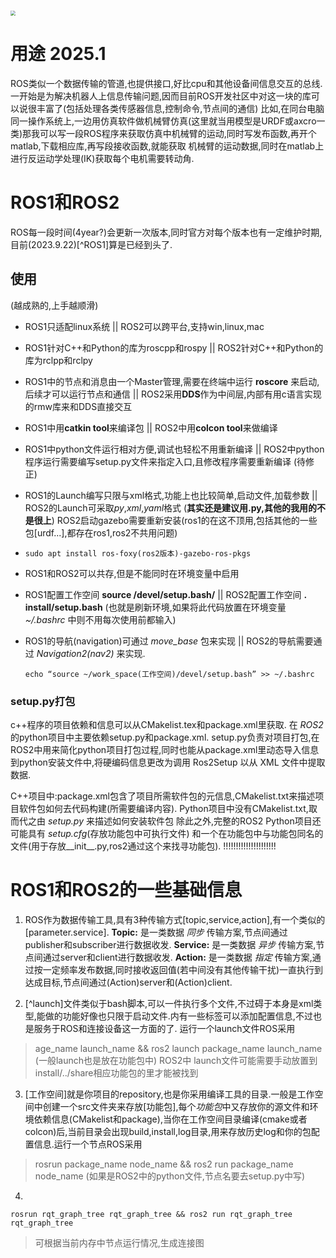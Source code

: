 # <img src="https://raw.githubusercontent.com/idealshol/picture/main/imgs1202501040323753.jpg" style="zoom:50%;" />

# 用途 2025.1

ROS类似一个数据传输的管道,也提供接口,好比cpu和其他设备间信息交互的总线.一开始是为解决机器人上信息传输问题,因而目前ROS开发社区中对这一块的库可以说很丰富了(包括处理各类传感器信息,控制命令,节点间的通信)
比如,在同台电脑同一操作系统上,一边用仿真软件做机械臂仿真(这里就当用模型是URDF或axcro一类)那我可以写一段ROS程序来获取仿真中机械臂的运动,同时写发布函数,再开个matlab,下载相应库,再写段接收函数,就能获取
机械臂的运动数据,同时在matlab上进行反运动学处理(IK)获取每个电机需要转动角.

# ROS1和ROS2

ROS每一段时间(4year?)会更新一次版本,同时官方对每个版本也有一定维护时期,目前(2023.9.22)[^ROS1]算是已经到头了.

## 使用

(越成熟的,上手越顺滑)

* ROS1只适配linux系统   || ROS2可以跨平台,支持win,linux,mac

* ROS1针对C++和Python的库为roscpp和rospy || ROS2针对C++和Python的库为rclpp和rclpy

* ROS1中的节点和消息由一个Master管理,需要在终端中运行 **roscore** 来启动,后续才可以运行节点和通信 || ROS2采用**DDS**作为中间层,内部有用c语言实现的rmw库来和DDS直接交互

* ROS1中用**catkin tool**来编译包 || ROS2中用**colcon tool**来做编译

* ROS1中python文件运行相对方便,调试也轻松不用重新编译 || ROS2中python程序运行需要编写setup.py文件来指定入口,且修改程序需要重新编译  (待修正)

* ROS1的Launch编写只限与xml格式,功能上也比较简单,启动文件,加载参数 || ROS2的Launch可采取*py*,*xml*,*yaml*格式 (**其实还是建议用.py,其他的我用的不是很上**) ROS2启动gazebo需要重新安装(ros1的在这不顶用,包括其他的一些包[urdf...],都存在ros1,ros2不共用问题)

* ``sudo apt install ros-foxy(ros2版本)-gazebo-ros-pkgs``

* ROS1和ROS2可以共存,但是不能同时在环境变量中启用

* ROS1配置工作空间 **source /devel/setup.bash/** || ROS2配置工作空间 **. install/setup.bash**   (也就是刷新环境,如果将此代码放置在环境变量 *~/.bashrc* 中则不用每次使用前都输入)

* ROS1的导航(navigation)可通过 *move_base* 包来实现 || ROS2的导航需要通过 *Navigation2(nav2)* 来实现.

  ``echo “source ~/work_space(工作空间)/devel/setup.bash” >> ~/.bashrc``

### setup.py打包

c++程序的项目依赖和信息可以从CMakelist.tex和package.xml里获取. 在 *ROS2* 的python项目中主要依赖setup.py和package.xml. setup.py负责对项目打包,在ROS2中用来简化python项目打包过程,同时也能从package.xml里动态导入信息到python安装文件中,将硬编码信息更改为调用 Ros2Setup 以从 XML 文件中提取数据.

C++项目中:package.xml包含了项目所需软件包的元信息,CMakelist.txt来描述项目软件包如何去代码构建(所需要编译内容). Python项目中没有CMakelist.txt,取而代之由 *setup.py* 来描述如何安装软件包
除此之外,完整的ROS2 Python项目还可能具有 *setup.cfg*(存放功能包中可执行文件) 和一个在功能包中与功能包同名的文件(用于存放__init__.py,ros2通过这个来找寻功能包).        !!!!!!!!!!!!!!!!!!!!!

# ROS1和ROS2的一些基础信息

1. ROS作为数据传输工具,具有3种传输方式[topic,service,action],有一个类似的[parameter.service].
   **Topic:** 是一类数据 *同步* 传输方案,节点间通过publisher和subscriber进行数据收发.
   **Service:** 是一类数据 *异步* 传输方案,节点间通过server和client进行数据收发.
   **Action:** 是一类数据 *指定* 传输方案,通过按一定频率发布数据,同时接收返回值(若中间没有其他传输干扰)一直执行到达成目标,节点间通过(Action)server和(Action)client.

2. [^launch]文件类似于bash脚本,可以一件执行多个文件,不过碍于本身是xml类型,能做的功能好像也只限于启动文件.内有一些标签可以添加配置信息,不过也是服务于ROS和连接设备这一方面的了.  运行一个launch文件ROS采用

> age_name launch_name && ros2 launch package_name launch_name (一般launch也是放在功能包中)     ROS2中 launch文件可能需要手动放置到install/../share相应功能包的里才能被找到

3. [工作空间]就是你项目的repository,也是你采用编译工具的目录.一般是工作空间中创建一个src文件夹来存放[功能包],每个*功能包*中又存放你的源文件和环境依赖信息(CMakelist和package),当你在工作空间目录编译(cmake或者colcon)后,当前目录会出现build,install,log目录,用来存放历史log和你的包配置信息.运行一个节点ROS采用 

> rosrun package_name node_name && ros2 run package_name node_name (如果是ROS2中的python文件,节点名要去setup.py中写)

4. [^rqt]: 可以用来查看你运行的节点连接情况

``rosrun rqt_graph_tree rqt_graph_tree && ros2 run rqt_graph_tree rqt_graph_tree ``

> 可根据当前内存中节点运行情况,生成连接图

